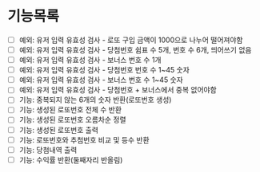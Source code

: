 # 기능목록
- [ ] 예외: 유저 입력 유효성 검사 - 로또 구입 금액이 1000으로 나누어 떨어져야함
- [ ] 예외: 유저 입력 유효성 검사 - 당첨번호 쉼표 수 5개, 번호 수 6개, 띄어쓰기 없음
- [ ] 예외: 유저 입력 유효성 검사 - 보너스 번호 수 1개
- [ ] 예외: 유저 입력 유효성 검사 - 당첨번호 번호 수 1~45 숫자
- [ ] 예외: 유저 입력 유효성 검사 - 보너스 번호 수 1~45 숫자
- [ ] 예외: 유저 입력 유효성 검사 - 당첨번호 + 보너스에서 중복 없어야함
- [ ] 기능: 중복되지 않는 6개의 숫자 반환(로또번호 생성)
- [ ] 기능: 생성된 로또번호 전체 수 반환
- [ ] 기능: 생성된 로또번호 오름차순 정렬
- [ ] 기능: 생성된 로또번호 출력
- [ ] 기능: 로또번호와 추첨번호 비교 및 등수 반환
- [ ] 기능: 당첨내역 출력
- [ ] 기능: 수익률 반환(둘째자리 반올림)